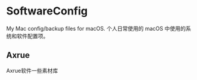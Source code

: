 # SoftwareConfig

My Mac config/backup files for macOS.
个人日常使用的 macOS 中使用的系统和软件配置项。


## Axrue
 
 Axrue软件一些素材库